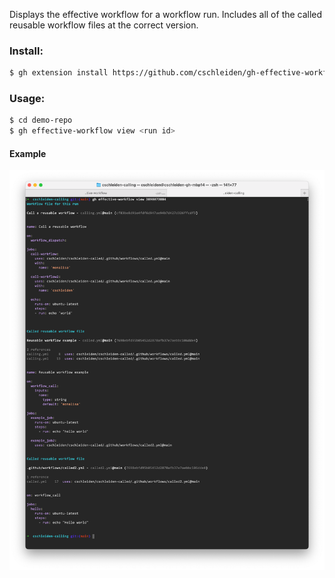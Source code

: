 Displays the effective workflow for a workflow run. Includes all of the called reusable workflow files at the correct version.

### Install:

```bash
$ gh extension install https://github.com/cschleiden/gh-effective-workflow
```

### Usage:

```bash
$ cd demo-repo
$ gh effective-workflow view <run id>
```

#### Example

![Example output](./media/example.png)
